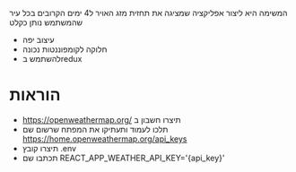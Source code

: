 המשימה היא ליצור אפליקציה שמציגה את תחזית מזג האויר ל4 ימים הקרובים בכל עיר שהמשתמש נותן כקלט
- עיצוב יפה
- חלוקה לקומפוננטות נכונה
- להשתמש בredux
 
<h1> הוראות
</h1>

- https://openweathermap.org/ תיצרו חשבון ב
- תלכו לעמוד ותעתיקו את המפתח שרשום שם https://home.openweathermap.org/api_keys
- תיצרו קובץ .env 
- תכתבו שם REACT_APP_WEATHER_API_KEY='{api_key}'
